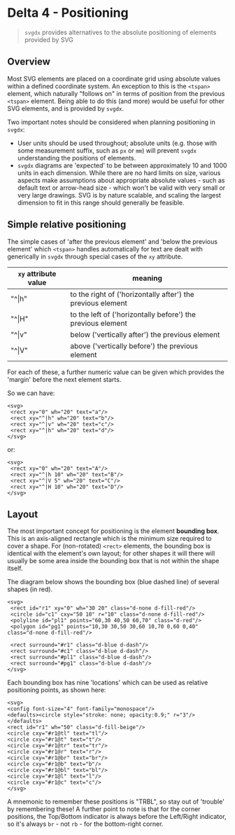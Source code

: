 # Delta 4 - Positioning

> `svgdx` provides alternatives to the absolute positioning of elements provided by SVG

## Overview

Most SVG elements are placed on a coordinate grid using absolute values within a defined coordinate system. An exception to this is the `<tspan>` element, which naturally "follows on" in terms of position from the previous `<tspan>` element. Being able to do this (and more) would be useful for other SVG elements, and is provided by `svgdx`.

Two important notes should be considered when planning positioning in `svgdx`:

* User units should be used throughout; absolute units (e.g. those with some measurement suffix, such as `px` or `mm`) will prevent `svgdx` understanding the positions of elements.
* `svgdx` diagrams are 'expected' to be between approximately 10 and 1000 units in each dimension. While there are no hard limits on size, various aspects make assumptions about appropriate absolute values - such as default text or arrow-head size - which won't be valid with very small or very large drawings. SVG is by nature scalable, and scaling the largest dimension to fit in this range should generally be feasible.

## Simple relative positioning

The simple cases of 'after the previous element' and 'below the previous element' which `<tspan>` handles automatically for text are dealt with generically in `svgdx` through special cases of the `xy` attribute.

| `xy` attribute value | meaning |
|---|---|
| "^\|h" | to the right of ('horizontally after') the previous element |
| "^\|H" | to the left of ('horizontally before') the previous element |
| "^\|v" | below ('vertically after') the previous element |
| "^\|V" | above ('vertically before') the previous element |

For each of these, a further numeric value can be given which provides the 'margin' before the next element starts.

So we can have:

```svgdx-xml-inline
<svg>
 <rect xy="0" wh="20" text="a"/>
 <rect xy="^|h" wh="20" text="b"/>
 <rect xy="^|v" wh="20" text="c"/>
 <rect xy="^|h" wh="20" text="d"/>
</svg>
```

or:

```svgdx-xml-inline
<svg>
 <rect xy="0" wh="20" text="A"/>
 <rect xy="^|h 10" wh="20" text="B"/>
 <rect xy="^|V 5" wh="20" text="C"/>
 <rect xy="^|H 10" wh="20" text="D"/>
</svg>
```

## Layout

The most important concept for positioning is the element **bounding box**. This is an axis-aligned rectangle which is the minimum size required to cover a shape. For (non-rotated) `<rect>` elements, the bounding box is identical with the element's own layout; for other shapes it will there will usually be some area inside the bounding box that is not within the shape itself.

The diagram below shows the bounding box (blue dashed line) of several shapes (in red).

```svgdx
<svg>
 <rect id="r1" xy="0" wh="30 20" class="d-none d-fill-red"/>
 <circle id="c1" cxy="50 10" r="10" class="d-none d-fill-red"/>
 <polyline id="pl1" points="60,30 40,50 60,70" class="d-red"/>
 <polygon id="pg1" points="10,30 30,50 30,60 10,70 0,60 0,40" class="d-none d-fill-red"/>

 <rect surround="#r1" class="d-blue d-dash"/>
 <rect surround="#c1" class="d-blue d-dash"/>
 <rect surround="#pl1" class="d-blue d-dash"/>
 <rect surround="#pg1" class="d-blue d-dash"/>
</svg>
```

Each bounding box has nine 'locations' which can be used as relative positioning points, as shown here:

```svgdx
<svg>
<config font-size="4" font-family="monospace"/>
<defaults><circle style="stroke: none; opacity:0.9;" r="3"/></defaults>
<rect id="r1" wh="50" class="d-fill-beige"/>
<circle cxy="#r1@tl" text="tl"/>
<circle cxy="#r1@t" text="t"/>
<circle cxy="#r1@tr" text="tr"/>
<circle cxy="#r1@r" text="r"/>
<circle cxy="#r1@br" text="br"/>
<circle cxy="#r1@b" text="b"/>
<circle cxy="#r1@bl" text="bl"/>
<circle cxy="#r1@l" text="l"/>
<circle cxy="#r1@c" text="c"/>
</svg>
```

A mnemonic to remember these positions is "TRBL", so stay out of 'trouble' by remembering these! A further point to note is that for the corner positions, the Top/Bottom indicator is always before the Left/Right indicator, so it's always `br` - not `rb` - for the bottom-right corner.
